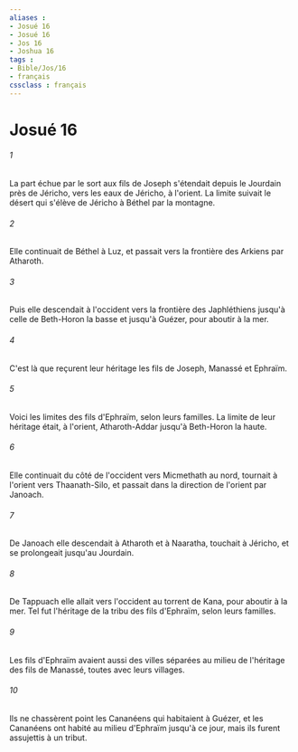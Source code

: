 ```yaml
---
aliases : 
- Josué 16
- Josué 16
- Jos 16
- Joshua 16
tags : 
- Bible/Jos/16
- français
cssclass : français
---
```


# Josué 16

###### 1
La part échue par le sort aux fils de Joseph s'étendait depuis le Jourdain près de Jéricho, vers les eaux de Jéricho, à l'orient. La limite suivait le désert qui s'élève de Jéricho à Béthel par la montagne.
###### 2
Elle continuait de Béthel à Luz, et passait vers la frontière des Arkiens par Atharoth.
###### 3
Puis elle descendait à l'occident vers la frontière des Japhléthiens jusqu'à celle de Beth-Horon la basse et jusqu'à Guézer, pour aboutir à la mer.
###### 4
C'est là que reçurent leur héritage les fils de Joseph, Manassé et Ephraïm.
###### 5
Voici les limites des fils d'Ephraïm, selon leurs familles. La limite de leur héritage était, à l'orient, Atharoth-Addar jusqu'à Beth-Horon la haute.
###### 6
Elle continuait du côté de l'occident vers Micmethath au nord, tournait à l'orient vers Thaanath-Silo, et passait dans la direction de l'orient par Janoach.
###### 7
De Janoach elle descendait à Atharoth et à Naaratha, touchait à Jéricho, et se prolongeait jusqu'au Jourdain.
###### 8
De Tappuach elle allait vers l'occident au torrent de Kana, pour aboutir à la mer. Tel fut l'héritage de la tribu des fils d'Ephraïm, selon leurs familles.
###### 9
Les fils d'Ephraïm avaient aussi des villes séparées au milieu de l'héritage des fils de Manassé, toutes avec leurs villages.
###### 10
Ils ne chassèrent point les Cananéens qui habitaient à Guézer, et les Cananéens ont habité au milieu d'Ephraïm jusqu'à ce jour, mais ils furent assujettis à un tribut.
